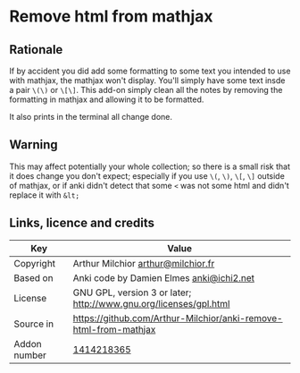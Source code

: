 # Remove html from mathjax
## Rationale
If by accident you did add some formatting to some text you intended
to use with mathjax, the mathjax won't display. You'll simply have
some text insde a pair `\(\)` or `\[\]`. This add-on simply clean all
the notes by removing the formatting in mathjax and allowing it to be formatted.

It also prints in the terminal all change done.

## Warning
This may affect potentially your whole collection; so there is a small
risk that it does change you don't expect; especially if you use `\(`,
`\)`, `\[`, `\]` outside of mathjax, or if anki didn't detect that
some `<` was not some html and didn't replace it with `&lt;`
## Links, licence and credits

Key         |Value
------------|-------------------------------------------------------------------
Copyright   | Arthur Milchior <arthur@milchior.fr>
Based on    | Anki code by Damien Elmes <anki@ichi2.net>
License     | GNU GPL, version 3 or later; http://www.gnu.org/licenses/gpl.html
Source in   | https://github.com/Arthur-Milchior/anki-remove-html-from-mathjax
Addon number| [1414218365](https://ankiweb.net/shared/info/1414218365)

